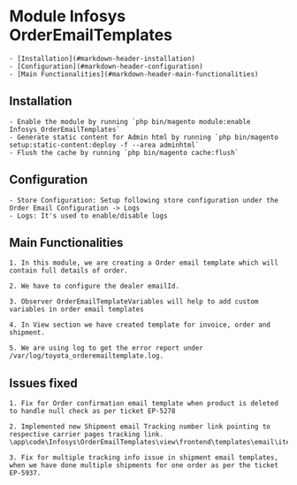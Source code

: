 # Module Infosys OrderEmailTemplates

	- [Installation](#markdown-header-installation)
	- [Configuration](#markdown-header-configuration)
	- [Main Functionalities](#markdown-header-main-functionalities)

## Installation

	- Enable the module by running `php bin/magento module:enable Infosys_OrderEmailTemplates`
	- Generate static content for Admin html by running `php bin/magento setup:static-content:deploy -f --area adminhtml`
	- Flush the cache by running `php bin/magento cache:flush`

## Configuration

	- Store Configuration: Setup following store configuration under the Order Email Configuration -> Logs
	- Logs: It's used to enable/disable logs

## Main Functionalities
	1. In this module, we are creating a Order email template which will contain full details of order.

	2. We have to configure the dealer emailId.
	
	3. Observer OrderEmailTemplateVariables will help to add custom variables in order email templates

	4. In View section we have created template for invoice, order and shipment.

	5. We are using log to get the error report under /var/log/toyota_orderemailtemplate.log.
## Issues fixed
	1. Fix for Order confirmation email template when product is deleted to handle null check as per ticket EP-5278

	2. Implemented new Shipment email Tracking number link pointing to respective carrier pages tracking link.
	\app\code\Infosys\OrderEmailTemplates\view\frontend\templates\email\items\shipment\track.phtml

	3. Fix for multiple tracking info issue in shipment email templates, when we have done multiple shipments for one order as per the ticket EP-5937.


